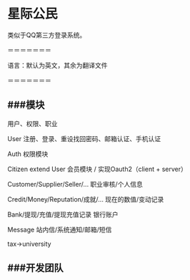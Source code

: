 星际公民
=======
类似于QQ第三方登录系统。

＝＝＝＝＝＝＝

语言：默认为英文，其余为翻译文件

＝＝＝＝＝＝＝

###模块
-------

用户、权限、职业


User   注册、登录、重设找回密码、邮箱认证、手机认证

Auth                                权限模块

Citizen extend User                 会员模块 / 实现Oauth2（client + server）

Customer/Supplier/Seller/...        职业审核/个人信息

Credit/Money/Reputation/成就/...    现在的数值/变动记录

Bank/提现/充值/提现充值记录         银行账户

Message                             站内信/系统通知/邮箱/短信

tax->university

###开发团队
------------

